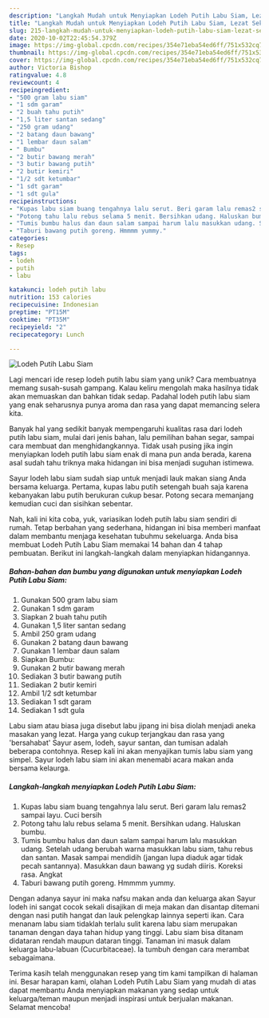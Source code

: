 ```yaml
---
description: "Langkah Mudah untuk Menyiapkan Lodeh Putih Labu Siam, Lezat Sekali"
title: "Langkah Mudah untuk Menyiapkan Lodeh Putih Labu Siam, Lezat Sekali"
slug: 215-langkah-mudah-untuk-menyiapkan-lodeh-putih-labu-siam-lezat-sekali
date: 2020-10-02T22:45:54.379Z
image: https://img-global.cpcdn.com/recipes/354e71eba54ed6ff/751x532cq70/lodeh-putih-labu-siam-foto-resep-utama.jpg
thumbnail: https://img-global.cpcdn.com/recipes/354e71eba54ed6ff/751x532cq70/lodeh-putih-labu-siam-foto-resep-utama.jpg
cover: https://img-global.cpcdn.com/recipes/354e71eba54ed6ff/751x532cq70/lodeh-putih-labu-siam-foto-resep-utama.jpg
author: Victoria Bishop
ratingvalue: 4.8
reviewcount: 4
recipeingredient:
- "500 gram labu siam"
- "1 sdm garam"
- "2 buah tahu putih"
- "1,5 liter santan sedang"
- "250 gram udang"
- "2 batang daun bawang"
- "1 lembar daun salam"
- " Bumbu"
- "2 butir bawang merah"
- "3 butir bawang putih"
- "2 butir kemiri"
- "1/2 sdt ketumbar"
- "1 sdt garam"
- "1 sdt gula"
recipeinstructions:
- "Kupas labu siam buang tengahnya lalu serut. Beri garam lalu remas2 sampai layu. Cuci bersih"
- "Potong tahu lalu rebus selama 5 menit. Bersihkan udang. Haluskan bumbu."
- "Tumis bumbu halus dan daun salam sampai harum lalu masukkan udang. Setelah udang berubah warna masukkan labu siam, tahu rebus dan santan. Masak sampai mendidih (jangan lupa diaduk agar tidak pecah santannya). Masukkan daun bawang yg sudah diiris. Koreksi rasa. Angkat"
- "Taburi bawang putih goreng. Hmmmm yummy."
categories:
- Resep
tags:
- lodeh
- putih
- labu

katakunci: lodeh putih labu 
nutrition: 153 calories
recipecuisine: Indonesian
preptime: "PT15M"
cooktime: "PT35M"
recipeyield: "2"
recipecategory: Lunch

---
```



![Lodeh Putih Labu Siam](https://img-global.cpcdn.com/recipes/354e71eba54ed6ff/751x532cq70/lodeh-putih-labu-siam-foto-resep-utama.jpg)

Lagi mencari ide resep lodeh putih labu siam yang unik? Cara membuatnya memang susah-susah gampang. Kalau keliru mengolah maka hasilnya tidak akan memuaskan dan bahkan tidak sedap. Padahal lodeh putih labu siam yang enak seharusnya punya aroma dan rasa yang dapat memancing selera kita.

Banyak hal yang sedikit banyak mempengaruhi kualitas rasa dari lodeh putih labu siam, mulai dari jenis bahan, lalu pemilihan bahan segar, sampai cara membuat dan menghidangkannya. Tidak usah pusing jika ingin menyiapkan lodeh putih labu siam enak di mana pun anda berada, karena asal sudah tahu triknya maka hidangan ini bisa menjadi suguhan istimewa.

Sayur lodeh labu siam sudah siap untuk menjadi lauk makan siang Anda bersama keluarga. Pertama, kupas labu putih setengah buah saja karena kebanyakan labu putih berukuran cukup besar. Potong secara memanjang kemudian cuci dan sisihkan sebentar.


Nah, kali ini kita coba, yuk, variasikan lodeh putih labu siam sendiri di rumah. Tetap berbahan yang sederhana, hidangan ini bisa memberi manfaat dalam membantu menjaga kesehatan tubuhmu sekeluarga. Anda bisa membuat Lodeh Putih Labu Siam memakai 14 bahan dan 4 tahap pembuatan. Berikut ini langkah-langkah dalam menyiapkan hidangannya.

<!--inarticleads1-->

##### Bahan-bahan dan bumbu yang digunakan untuk menyiapkan Lodeh Putih Labu Siam:

1. Gunakan 500 gram labu siam
1. Gunakan 1 sdm garam
1. Siapkan 2 buah tahu putih
1. Gunakan 1,5 liter santan sedang
1. Ambil 250 gram udang
1. Gunakan 2 batang daun bawang
1. Gunakan 1 lembar daun salam
1. Siapkan  Bumbu:
1. Gunakan 2 butir bawang merah
1. Sediakan 3 butir bawang putih
1. Sediakan 2 butir kemiri
1. Ambil 1/2 sdt ketumbar
1. Sediakan 1 sdt garam
1. Sediakan 1 sdt gula


Labu siam atau biasa juga disebut labu jipang ini bisa diolah menjadi aneka masakan yang lezat. Harga yang cukup terjangkau dan rasa yang &#39;bersahabat&#39; Sayur asem, lodeh, sayur santan, dan tumisan adalah beberapa contohnya. Resep kali ini akan menyajikan tumis labu siam yang simpel. Sayur lodeh labu siam ini akan menemabi acara makan anda bersama kelaurga. 

<!--inarticleads2-->

##### Langkah-langkah menyiapkan Lodeh Putih Labu Siam:

1. Kupas labu siam buang tengahnya lalu serut. Beri garam lalu remas2 sampai layu. Cuci bersih
1. Potong tahu lalu rebus selama 5 menit. Bersihkan udang. Haluskan bumbu.
1. Tumis bumbu halus dan daun salam sampai harum lalu masukkan udang. Setelah udang berubah warna masukkan labu siam, tahu rebus dan santan. Masak sampai mendidih (jangan lupa diaduk agar tidak pecah santannya). Masukkan daun bawang yg sudah diiris. Koreksi rasa. Angkat
1. Taburi bawang putih goreng. Hmmmm yummy.


Dengan adanya sayur ini maka nafsu makan anda dan keluarga akan Sayur lodeh ini sangat cocok sekali disajikan di meja makan dan disantap ditemani dengan nasi putih hangat dan lauk pelengkap lainnya seperti ikan. Cara menanam labu siam tidaklah terlalu sulit karena labu siam merupakan tanaman dengan daya tahan hidup yang tinggi. Labu siam bisa ditanam didataran rendah maupun dataran tinggi. Tanaman ini masuk dalam keluarga labu-labuan (Cucurbitaceae). Ia tumbuh dengan cara merambat sebagaimana. 

Terima kasih telah menggunakan resep yang tim kami tampilkan di halaman ini. Besar harapan kami, olahan Lodeh Putih Labu Siam yang mudah di atas dapat membantu Anda menyiapkan makanan yang sedap untuk keluarga/teman maupun menjadi inspirasi untuk berjualan makanan. Selamat mencoba!
